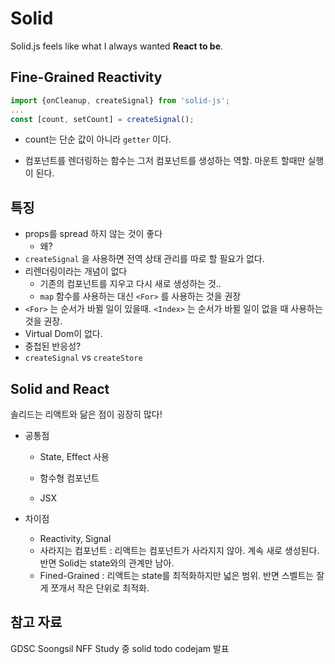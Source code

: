 # Solid

Solid.js feels like what I always wanted **React to be**.

## Fine-Grained Reactivity

```js
import {onCleanup, createSignal} from 'solid-js';
...
const [count, setCount] = createSignal();
```

- count는 단순 값이 아니라 `getter` 이다.

- 컴포넌트를 렌더링하는 함수는 그저 컴포넌트를 생성하는 역할. 마운트 할때만 실행이 된다.

## 특징

- props를 spread 하지 않는 것이 좋다
  - 왜?
- `createSignal` 을 사용하면 전역 상태 관리를 따로 할 필요가 없다.
- 리렌더링이라는 개념이 없다
  - 기존의 컴포넌트를 지우고 다시 새로 생성하는 것..
  - `map` 함수를 사용하는 대신 `<For>` 를 사용하는 것을 권장
- `<For>` 는 순서가 바뀔 일이 있을때. `<Index>` 는 순서가 바뀔 일이 없을 때 사용하는 것을 권장.
- Virtual Dom이 없다.
- 중첩된 반응성?
- `createSignal` vs `createStore`

## Solid and React

솔리드는 리액트와 닮은 점이 굉장히 많다!

- 공통점

  - State, Effect 사용

  - 함수형 컴포넌트
  - JSX

- 차이점

  - Reactivity, Signal
  - 사라지는 컴포넌트 : 리액트는 컴포넌트가 사라지지 않아. 계속 새로 생성된다. 반면 Solid는 state와의 관계만 남아.
  - Fined-Grained : 리액트는 state를 최적화하지만 넓은 범위. 반면 스벨트는 잘게 쪼개서 작은 단위로 최적화.

## 참고 자료

GDSC Soongsil NFF Study 중 solid todo codejam 발표
